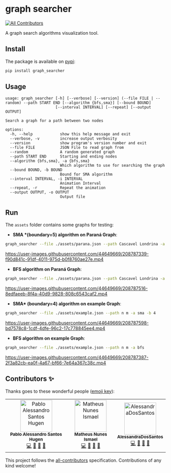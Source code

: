 # graph searcher
<!-- ALL-CONTRIBUTORS-BADGE:START - Do not remove or modify this section -->
[![All Contributors](https://img.shields.io/badge/all_contributors-3-orange.svg?style=flat-square)](#contributors-)
<!-- ALL-CONTRIBUTORS-BADGE:END -->

A graph search algorithms visualization tool.

## Install

  The package is available on [pypi](https://pypi.org/project/graph-searcher/):

  ```bash
pip install graph_searcher
  ```

## Usage

```
usage: graph_searcher [-h] [--verbose] [--version] (--file FILE | --random) --path START END [--algorithm {bfs,sma}] [--bound BOUND]
                      [--interval INTERVAL] [--repeat] [--output OUTPUT]

Search a graph for a path between two nodes

options:
  -h, --help            show this help message and exit
  --verbose, -v         increase output verbosity
  --version             show program's version number and exit
  --file FILE           JSON File to read graph from
  --random              A random generated graph
  --path START END      Starting and ending nodes
  --algorithm {bfs,sma}, -a {bfs,sma}
                        Which algorithm to use for searching the graph
  --bound BOUND, -b BOUND
                        Bound for SMA algorithm
  --interval INTERVAL, -i INTERVAL
                        Animation Interval
  --repeat, -r          Repeat the animation
  --output OUTPUT, -o OUTPUT
                        Output file
```

## Run

The `assets` folder contains some graphs for testing:

- **SMA \*(boundary=5) algorithm on Paraná Graph**:

```bash
graph_searcher --file ./assets/parana.json --path Cascavel Londrina -a sma -b 5
```

https://user-images.githubusercontent.com/44649669/208787339-f90d841c-91df-4011-975d-b0f8760ae27e.mp4


- **BFS algorithm on Paraná Graph**:

```bash
graph_searcher --file ./assets/parana.json --path Cascavel Londrina -a bfs
```

https://user-images.githubusercontent.com/44649669/208787516-8edfaeeb-8f4a-40d9-9828-808c6543caf2.mp4

- **SMA\* (boundary=4) algorithm on example Graph**:

```bash
graph_searcher --file ./assets/example.json --path n m -a sma -b 4
```

https://user-images.githubusercontent.com/44649669/208787598-bd7578c8-1cdf-4dfe-96c2-17c778845ee4.mp4


- **BFS algorithm on example Graph**:

```bash
graph_searcher --file ./assets/example.json --path n m -a bfs
```

https://user-images.githubusercontent.com/44649669/208787387-2f3a82cb-ea0f-4a67-bf66-7e64a367c38c.mp4


## Contributors ✨

Thanks goes to these wonderful people ([emoji key](https://allcontributors.org/docs/en/emoji-key)):

<!-- ALL-CONTRIBUTORS-LIST:START - Do not remove or modify this section -->
<!-- prettier-ignore-start -->
<!-- markdownlint-disable -->
<table>
  <tbody>
    <tr>
      <td align="center"><a href="https://github.com/Tomcat-42"><img src="https://avatars.githubusercontent.com/u/44649669?v=4?s=100" width="100px;" alt="Pablo Alessandro Santos Hugen"/><br /><sub><b>Pablo Alessandro Santos Hugen</b></sub></a><br /><a href="https://github.com/Tomcat-42/graph_searcher/commits?author=Tomcat-42" title="Code">💻</a> <a href="https://github.com/Tomcat-42/graph_searcher/commits?author=Tomcat-42" title="Documentation">📖</a> <a href="#ideas-Tomcat-42" title="Ideas, Planning, & Feedback">🤔</a> <a href="#research-Tomcat-42" title="Research">🔬</a></td>
      <td align="center"><a href="https://github.com/matheusnunesismael"><img src="https://avatars.githubusercontent.com/u/32654785?v=4?s=100" width="100px;" alt="Matheus Nunes Ismael"/><br /><sub><b>Matheus Nunes Ismael</b></sub></a><br /><a href="https://github.com/Tomcat-42/graph_searcher/commits?author=matheusnunesismael" title="Code">💻</a> <a href="https://github.com/Tomcat-42/graph_searcher/commits?author=matheusnunesismael" title="Documentation">📖</a> <a href="#ideas-matheusnunesismael" title="Ideas, Planning, & Feedback">🤔</a> <a href="#research-matheusnunesismael" title="Research">🔬</a></td>
      <td align="center"><a href="https://github.com/AlessandraDosSantos"><img src="https://avatars.githubusercontent.com/u/66135957?v=4?s=100" width="100px;" alt="AlessandraDosSantos"/><br /><sub><b>AlessandraDosSantos</b></sub></a><br /><a href="https://github.com/Tomcat-42/graph_searcher/commits?author=AlessandraDosSantos" title="Code">💻</a> <a href="https://github.com/Tomcat-42/graph_searcher/commits?author=AlessandraDosSantos" title="Documentation">📖</a> <a href="#ideas-AlessandraDosSantos" title="Ideas, Planning, & Feedback">🤔</a> <a href="#research-AlessandraDosSantos" title="Research">🔬</a></td>
    </tr>
  </tbody>
</table>

<!-- markdownlint-restore -->
<!-- prettier-ignore-end -->

<!-- ALL-CONTRIBUTORS-LIST:END -->

This project follows the [all-contributors](https://github.com/all-contributors/all-contributors) specification. Contributions of any kind welcome!
